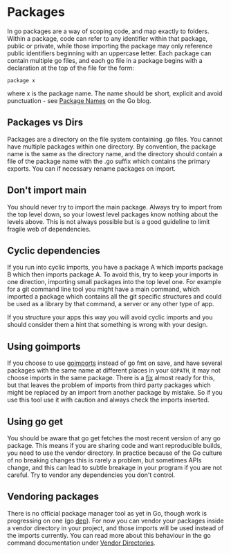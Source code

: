 # Packages

In go packages are a way of scoping code, and map exactly to folders. Within a package, code can refer to any identifier within that package, public or private, while those importing the package may only reference public identifiers beginning with an uppercase letter. Each package can contain multiple go files, and each go file in a package begins with a declaration at the top of the file for the form:

```
package x
```

where x is the package name. The name should be short, explicit and avoid punctuation - see [Package Names](https://blog.golang.org/package-names) on the Go blog.

## Packages vs Dirs

Packages are a directory on the file system containing .go files. You cannot have multiple packages within one directory. By convention, the package name is the same as the directory name, and the directory should contain a file of the package name with the .go suffix which contains the primary exports. You can if necessary rename packages on import.

## Don't import main

You should never try to import the main package. Always try to import from the top level down, so your lowest level packages know nothing about the levels above. This is not always possible but is a good guideline to limit fragile web of dependencies.

## Cyclic dependencies

If you run into cyclic imports, you have a package A which imports package B which then imports package A. To avoid this, try to keep your imports in one direction, importing small packages into the top level one. For example for a git command line tool you might have a main command, which imported a package which contains all the git specific structures and could be used as a library by that command, a server or any other type of app.

If you structure your apps this way you will avoid cyclic imports and you should consider them a hint that something is wrong with your design.

## Using goimports

If you choose to use [goimports](https://godoc.org/golang.org/x/tools/cmd/goimports) instead of go fmt on save, and have several packages with the same name at different places in your `GOPATH`, it may not choose imports in the same package. There is a [fix](https://github.com/golang/go/issues/17557) almost ready for this, but that leaves the problem of imports from third party packages which might be replaced by an import from another package by mistake. So if you use this tool use it with caution and always check the imports inserted.

## Using go get

You should be aware that go get fetches the most recent version of any go package. This means if you are sharing code and want reproducible builds, you need to use the vendor directory. In practice because of the Go culture of no breaking changes this is rarely a problem, but sometimes APIs change, and this can lead to subtle breakage in your program if you are not careful. Try to vendor any dependencies you don't control.

## Vendoring packages

There is no official package manager tool as yet in Go, though work is progressing on one \(go [dep](https://github.com/golang/dep)\). For now you can vendor your packages inside a vendor directory in your project, and those imports will be used instead of the imports currently. You can read more about this behaviour in the go command documentation under [Vendor Directories](https://golang.org/cmd/go/#hdr-Vendor_Directories).

